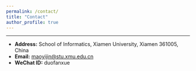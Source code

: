 ```yaml
---
permalink: /contact/
title: "Contact"
author_profile: true
---
```


***

* **Address:** School of Informatics, Xiamen University, Xiamen 361005, China  
* **Email:** maoyijin@stu.xmu.edu.cn
* **WeChat ID:** duofanxue
